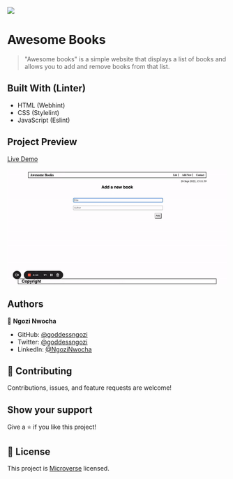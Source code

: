![](https://img.shields.io/badge/Microverse-blueviolet)

# Awesome Books

> "Awesome books" is a simple website that displays a list of books and allows you to add and remove books from that list.

## Built With (Linter)

- HTML (Webhint)
- CSS (Stylelint)
- JavaScript (Eslint)

## Project Preview

[Live Demo](https://ngozikanwocha.github.io/AwesomeBooks-ES6/)

![Awesome Book Demo](demo.gif)


## Authors

👤 **Ngozi Nwocha**

- GitHub: [@goddessngozi](https://github.com/GoddessNgozi)
- Twitter: [@goddessngozi](https://twitter.com/GoddessNgozi)
- LinkedIn: [@NgoziNwocha](https://www.linkedin.com/in/NgoziNwocha)

## 🤝 Contributing

Contributions, issues, and feature requests are welcome!

## Show your support

Give a ⭐️ if you like this project!

## 📝 License

This project is [Microverse](https://www.microverse.org/) licensed.